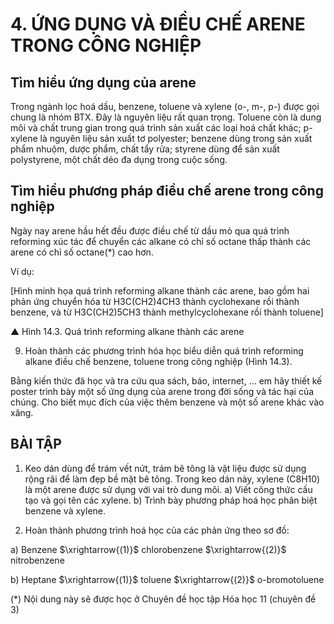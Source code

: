 # 4. ỨNG DỤNG VÀ ĐIỀU CHẾ ARENE TRONG CÔNG NGHIỆP

## Tìm hiểu ứng dụng của arene

Trong ngành lọc hoá dầu, benzene, toluene và xylene (o-, m-, p-) được gọi chung là nhóm BTX. Đây là nguyên liệu rất quan trọng. Toluene còn là dung môi và chất trung gian trong quá trình sản xuất các loại hoá chất khác; p-xylene là nguyên liệu sản xuất tơ polyester; benzene dùng trong sản xuất phẩm nhuộm, dược phẩm, chất tẩy rửa; styrene dùng để sản xuất polystyrene, một chất dẻo đa dụng trong cuộc sống.

## Tìm hiểu phương pháp điều chế arene trong công nghiệp

Ngày nay arene hầu hết đều được điều chế từ dầu mỏ qua quá trình reforming xúc tác để chuyển các alkane có chỉ số octane thấp thành các arene có chỉ số octane(*) cao hơn.

Ví dụ:

[Hình minh họa quá trình reforming alkane thành các arene, bao gồm hai phản ứng chuyển hóa từ H3C(CH2)4CH3 thành cyclohexane rồi thành benzene, và từ H3C(CH2)5CH3 thành methylcyclohexane rồi thành toluene]

▲ Hình 14.3. Quá trình reforming alkane thành các arene

9. Hoàn thành các phương trình hóa học biểu diễn quá trình reforming alkane điều chế benzene, toluene trong công nghiệp (Hình 14.3).

Bằng kiến thức đã học và tra cứu qua sách, báo, internet, ... em hãy thiết kế poster trình bày một số ứng dụng của arene trong đời sống và tác hại của chúng. Cho biết mục đích của việc thêm benzene và một số arene khác vào xăng.

## BÀI TẬP

1. Keo dán dùng để trám vết nứt, trám bê tông là vật liệu được sử dụng rộng rãi để làm đẹp bề mặt bê tông. Trong keo dán này, xylene (C8H10) là một arene được sử dụng với vai trò dung môi.
a) Viết công thức cấu tạo và gọi tên các xylene.
b) Trình bày phương pháp hoá học phân biệt benzene và xylene.

2. Hoàn thành phương trình hoá học của các phản ứng theo sơ đồ:

a) Benzene $\xrightarrow{(1)}$ chlorobenzene
             $\xrightarrow{(2)}$ nitrobenzene

b) Heptane $\xrightarrow{(1)}$ toluene $\xrightarrow{(2)}$ o-bromotoluene

(*) Nội dung này sẽ được học ở Chuyên đề học tập Hóa học 11 (chuyên đề 3)
